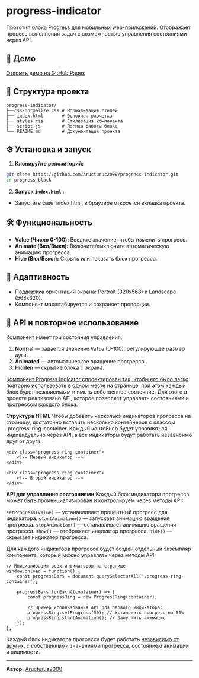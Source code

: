 # progress-indicator

Прототип блока Progress для мобильных web-приложений. Отображает процесс выполнения задач с возможностью управления состояниями через API.

## 🚀 Демо

[Открыть демо на GitHub Pages](https://aructurus2000.github.io/progress-indicator/)

## 📂 Структура проекта
```
progress-indicator/
├──css-normalize.css # Нормализация стилей
├── index.html       # Основная разметка
├── styles.css       # Стилизация компонента
├── script.js        # Логика работы блока
└── README.md        # Документация проекта
```

## ⚙️ Установка и запуск

1. **Клонируйте репозиторий:**
```bash
git clone https://github.com/Aructurus2000/progress-indicator.git
cd progress-block
```

2. **Запуск `index.html` :**
- Запустите файл index.html, в браузере откроется вкладка проекта.

## 🛠️ Функциональность

- **Value (Число 0-100):** Введите значение, чтобы изменить прогресс.
- **Animate (Вкл/Выкл):** Включите/выключите автоматическую анимацию прогресса.
- **Hide (Вкл/Выкл):** Скрыть или показать блок прогресса.

## 📱 Адаптивность

- Поддержка ориентаций экрана: Portrait (320x568) и Landscape (568x320).
- Компонент масштабируется и сохраняет пропорции.

## 🧩 API и повторное использование

Компонент имеет три состояния управления:

1. **Normal** — задается значение `Value` (0-100), регулирующее размер дуги.
2. **Animated** — автоматическое вращение прогресса.
3. **Hidden** — скрытие блока с экрана.

<u>Компонент Progress Indicator спроектирован так, чтобы его было легко повторно использовать в одном месте на странице</u>, при этом каждый блок будет независимым и иметь собственное состояние. Для этого в проекте реализовано API, которое позволяет управлять состояниями и прогрессом каждого блока.

**Структура HTML**
Чтобы добавить несколько индикаторов прогресса на страницу, достаточно вставить несколько контейнеров с классом .progress-ring-container. Каждый контейнер будет управляться индивидуально через API, а все индикаторы будут работать независимо друг от друга.
```
<div class="progress-ring-container">
    <!-- Первый индикатор -->
</div>

<div class="progress-ring-container">
    <!-- Второй индикатор -->
</div>
```

**API для управления состояниями**
Каждый блок индикатора прогресса может быть проинициализирован и контролируем через методы API:

`setProgress(value)` — устанавливает процентный прогресс для индикатора.
`startAnimation()` — запускает анимацию вращения прогресса.
`stopAnimation()` — останавливает анимацию вращения прогресса.
`show()` — отображает индикатор прогресса.
`hide()` — скрывает индикатор прогресса.

Для каждого индикатора прогресса будет создан отдельный экземпляр компонента, который можно управлять через методы API:

```
// Инициализация всех индикаторов на странице
window.onload = function() {
    const progressBars = document.querySelectorAll('.progress-ring-container');

    progressBars.forEach((container) => {
        const progressRing = new ProgressRing(container);

        // Пример использования API для первого индикатора:
        progressRing.setProgress(50); // Установить прогресс на 50%
        progressRing.startAnimation(); // Запустить анимацию
    });
};
```

Каждый блок индикатора прогресса будет работать <u>независимо от других</u>, с собственными значениями прогресса, состоянием анимации и видимости.

---

**Автор:** [Aructurus2000](https://github.com/Aructurus2000)
